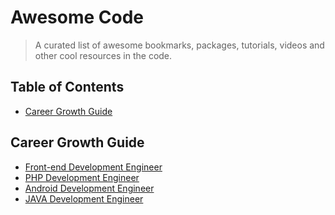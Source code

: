 Awesome Code
============

> A curated list of awesome bookmarks, packages, tutorials, videos and other cool resources in the code.

Table of Contents
-----------------

-	[Career Growth Guide](#career-growth-guide)

Career Growth Guide
-------------------

-	[Front-end Development Engineer]()
-	[PHP Development Engineer]()
-	[Android Development Engineer]()
-	[JAVA Development Engineer]()
